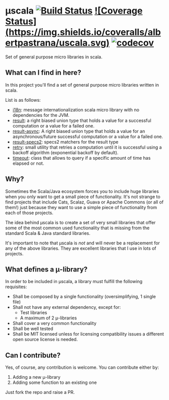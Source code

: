 # μscala  [![Build Status](https://img.shields.io/travis/albertpastrana/uscala/master.svg)](https://travis-ci.org/albertpastrana/uscala) [![Coverage Status] (https://img.shields.io/coveralls/albertpastrana/uscala.svg)](https://coveralls.io/github/albertpastrana/uscala?branch=master) [![codecov](https://codecov.io/gh/albertpastrana/uscala/branch/master/graph/badge.svg)](https://codecov.io/gh/albertpastrana/uscala)

Set of general purpose micro libraries in scala.

## What can I find in here?

In this project you'll find a set of general purpose micro libraries written
in scala.

List is as follows:

- [i18n](i18n/): message internationalization scala micro library
  with no dependencies for the JVM.
- [result](result/): a right biased union type that holds a value
  for a successful computation or a value for a failed one.
- [result-async](result-async/): A right biased union type that holds a value
  for an asynchronous/future successful computation or a value for a failed one.
- [result-specs2](result-specs2/): specs2 matchers for the result type
- [retry](retry/): small utility that retries a computation until it is
  successful using a backoff algorithm (exponential backoff by default).
- [timeout](timeout/): class that allows to query if a specific amount
  of time has elapsed or not.

## Why?

Sometimes the Scala/Java ecosystem forces you to include huge libraries
when you only want to get a small piece of functionality. It's not strange
to find projects that include Cats, Scalaz, Guava or Apache Commons (or all
of them!) just because they want to use a simple piece of functionality from
each of those projects.

The idea behind μscala is to create a set of very small libraries that offer
some of the most common used functionality that is missing from the standard
Scala & Java standard libraries.

It's important to note that μscala is *not* and will never be a replacement
for any of the above libraries. They are excellent libraries that I use
in lots of projects.

## What defines a μ-library?

In order to be included in μscala, a library must fulfill the following
requisites:

- Shall be composed by a single functionality (oversimplifying, 1 single file)
- Shall not have any external dependency, except for:
  - Test libraries
  - A maximum of 2 μ-libraries
- Shall cover a very common functionality
- Shall be well tested
- Shall be MIT licensed unless for licensing compatibility issues a
  different open source license is needed.

## Can I contribute?

Yes, of course, any contribution is welcome. You can contribute either by:

1. Adding a new μ-library
2. Adding some function to an existing one

Just fork the repo and raise a PR.